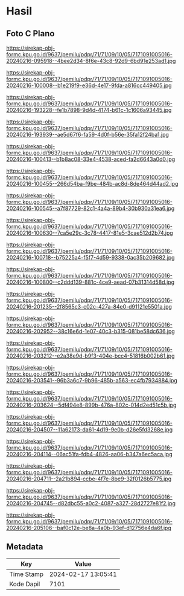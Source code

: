# Hasil

## Foto C Plano

https://sirekap-obj-formc.kpu.go.id/9637/pemilu/pdpr/71/71/09/10/05/7171091005016-20240216-095918--4bee2d34-8f6e-43c8-92d9-6bd91e253ad1.jpg

https://sirekap-obj-formc.kpu.go.id/9637/pemilu/pdpr/71/71/09/10/05/7171091005016-20240216-100008--b1e219f9-e36d-4e17-9fda-a816cc449405.jpg

https://sirekap-obj-formc.kpu.go.id/9637/pemilu/pdpr/71/71/09/10/05/7171091005016-20240216-193228--fe1b7898-9d4d-4174-b61c-1c1606a93445.jpg

https://sirekap-obj-formc.kpu.go.id/9637/pemilu/pdpr/71/71/09/10/05/7171091005016-20240216-193939--ae5d67f6-fa59-4d0f-b56e-35fa12f24ba1.jpg

https://sirekap-obj-formc.kpu.go.id/9637/pemilu/pdpr/71/71/09/10/05/7171091005016-20240216-100413--b1b8ac08-33e4-4538-aced-fa2d6643a0d0.jpg

https://sirekap-obj-formc.kpu.go.id/9637/pemilu/pdpr/71/71/09/10/05/7171091005016-20240216-100455--266d54ba-f9be-484b-ac8d-8de464d44ad2.jpg

https://sirekap-obj-formc.kpu.go.id/9637/pemilu/pdpr/71/71/09/10/05/7171091005016-20240216-100545--a7f87729-82c1-4a4a-89b4-30b930a31ea6.jpg

https://sirekap-obj-formc.kpu.go.id/9637/pemilu/pdpr/71/71/09/10/05/7171091005016-20240216-100630--7ca5e29c-3c78-4417-81e5-3cae512d2b74.jpg

https://sirekap-obj-formc.kpu.go.id/9637/pemilu/pdpr/71/71/09/10/05/7171091005016-20240216-100718--b75225a4-f5f7-4d59-9338-0ac35b209682.jpg

https://sirekap-obj-formc.kpu.go.id/9637/pemilu/pdpr/71/71/09/10/05/7171091005016-20240216-100800--c2ddd139-881c-4ce9-aead-07b31314d58d.jpg

https://sirekap-obj-formc.kpu.go.id/9637/pemilu/pdpr/71/71/09/10/05/7171091005016-20240216-201235--2f8565c3-c02c-427a-84e0-d91121e5501a.jpg

https://sirekap-obj-formc.kpu.go.id/9637/pemilu/pdpr/71/71/09/10/05/7171091005016-20240216-202952--38c16e6d-1e07-40c3-b315-081be58dc636.jpg

https://sirekap-obj-formc.kpu.go.id/9637/pemilu/pdpr/71/71/09/10/05/7171091005016-20240216-203212--e2a38e9d-b9f3-404e-bcc4-51816b002b61.jpg

https://sirekap-obj-formc.kpu.go.id/9637/pemilu/pdpr/71/71/09/10/05/7171091005016-20240216-203541--96b3a6c7-9b96-485b-a563-ec4fb7934884.jpg

https://sirekap-obj-formc.kpu.go.id/9637/pemilu/pdpr/71/71/09/10/05/7171091005016-20240216-203624--5df494e8-899b-476a-802c-014d2ed51c5b.jpg

https://sirekap-obj-formc.kpu.go.id/9637/pemilu/pdpr/71/71/09/10/05/7171091005016-20240216-204507--11a62173-da61-4d19-9e0b-d26e5fd3268e.jpg

https://sirekap-obj-formc.kpu.go.id/9637/pemilu/pdpr/71/71/09/10/05/7171091005016-20240216-204114--06ac51fa-fdb4-4826-aa06-b347a6ec5aca.jpg

https://sirekap-obj-formc.kpu.go.id/9637/pemilu/pdpr/71/71/09/10/05/7171091005016-20240216-204711--2a21b894-ccbe-4f7e-8be9-32f0126b5775.jpg

https://sirekap-obj-formc.kpu.go.id/9637/pemilu/pdpr/71/71/09/10/05/7171091005016-20240216-204745--d82dbc55-a0c2-4087-a327-28d2727e81f2.jpg

https://sirekap-obj-formc.kpu.go.id/9637/pemilu/pdpr/71/71/09/10/05/7171091005016-20240216-205106--baf0c12e-be8a-4a0b-93ef-d12756e4da6f.jpg


## Metadata

| Key        | Value               |
| ---------- | ------------------- |
| Time Stamp | 2024-02-17 13:05:41 |
| Kode Dapil | 7101                |



